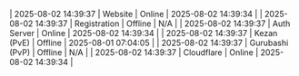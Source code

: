 | 2025-08-02 14:39:37 | Website | Online | 2025-08-02 14:39:34 |
| 2025-08-02 14:39:37 | Registration | Offline | N/A |
| 2025-08-02 14:39:37 | Auth Server | Online | 2025-08-02 14:39:34 |
| 2025-08-02 14:39:37 | Kezan (PvE) | Offline | 2025-08-01 07:04:05 |
| 2025-08-02 14:39:37 | Gurubashi (PvP) | Offline | N/A |
| 2025-08-02 14:39:37 | Cloudflare | Online | 2025-08-02 14:39:34 |
